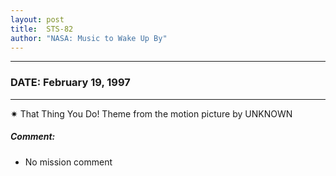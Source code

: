 ```yaml
---
layout: post
title:  STS-82
author: "NASA: Music to Wake Up By"
---
```


----
### DATE: February 19, 1997
----
✷ That Thing You Do! Theme from the motion picture by UNKNOWN

##### Comment:
* No mission comment
